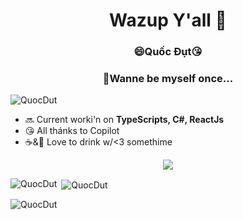  <h1 align='center'>Wazup Y'all 👋 </h1>
 <h3 align='center'>😄Quốc Đụt😘</h3>
 <h3 align='center'>🏅Wanne be myself once...</h3>
<p align="left"> <img src="https://komarev.com/ghpvc/?username=QuocDut&label=Profile%20views&color=0e75b6&style=flat" alt="QuocDut" /> </p>


- 🔜 Current worki'n on **TypeScripts, C#, ReactJs**
- 😘 All thánks to Copilot 
- ☕&🍻 Love to drink w/<3 somethime
<p align="center">
  <a href="https://skillicons.dev">
    <img src="https://skillicons.dev/icons?i=github,vscode,git,stackoverflow,windows,nodejs,npm,html,css,js,ts,react,mongodb,express,mysql&perline=5" />
  </a>
</p>
<p><img align="left" src="https://github-readme-stats.vercel.app/api/top-langs?username=QuocDut&show_icons=true&locale=en&layout=compact" alt="QuocDut" /></p>

<p>&nbsp;<img align="center" src="https://github-readme-stats.vercel.app/api?username=QuocDut&show_icons=true&locale=en" alt="QuocDut" /></p>

<p><img align="center" src="https://github-readme-streak-stats.herokuapp.com/?user=QuocDut&" alt="QuocDut" /></p>
